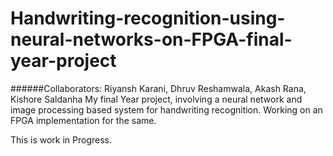 # Handwriting-recognition-using-neural-networks-on-FPGA-final-year-project
######Collaborators: Riyansh Karani, Dhruv Reshamwala, Akash Rana, Kishore Saldanha
My final Year project, involving a neural network and image processing based system for handwriting recognition.
Working on an FPGA implementation for the same.

This is work in Progress.

<!--Done in collaboration with [dhr9](https://github.com/dhr9), for the other half of this project, please visit [his page](https://github.com/dhr9/HandwritingRecognition_using_ImageProcessing_and_NeuralNetworks_on_an_FPGA)-->
